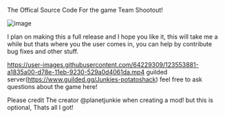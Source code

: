 The Offical Source Code For the game Team Shootout!

![image](https://user-images.githubusercontent.com/64229309/123341779-9dbdc080-d55f-11eb-8cbf-7d40082acdcb.png)

I plan on making this a full release and I hope you like it, this will take me a while but thats where you the user comes in, you can help by contribute bug fixes and other stuff.


https://user-images.githubusercontent.com/64229309/123553881-a1835a00-d78e-11eb-9230-529a0d4061da.mp4
guilded server(https://www.guilded.gg/Junkies-potatoshack) feel free to ask questions about the game here!

Please credit The creator @planetjunkie when creating a mod! but this is optional, Thats all I got!
